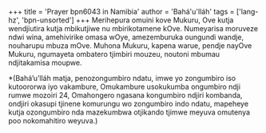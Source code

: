 +++
title = 'Prayer bpn6043 in Namibia'
author = 'Bahá'u'lláh'
tags = ['lang-hz', 'bpn-unsorted']
+++
Merihepura omuini kove Mukuru, Ove kutja wendjiutira kutja mbikutjiwe nu mbirikotamene kOve. Numeyarisa moruveze ndwi wina, amehivirike omasa wOye, amezemburuka oungundi wandje, nouharupu mbuza mOve. Muhona Mukuru, kapena warue, pendje nayOve Mukuru, ngumayeta ombatero tjimbiri mouzeu, noutoni mbumau ndjitakamisa moupwe.  

*(Bahá’u’lláh matja, penozongumbiro ndatu, imwe yo zongumbiro iso kutoororwa iyo vakambure, Omukambure usokukumba ongumbiro  ndji rumwe mozoiri 24, Omahongero ngasana kongumbiro ndjiri  kombanda, ondjiri okasupi tjinene komurungu wo zongumbiro indo ndatu, mapeheye kutja ozongumbiro nda mazekumbwa otjikando tjimwe meyuva omutenya poo nokomahitiro weyuva.)
